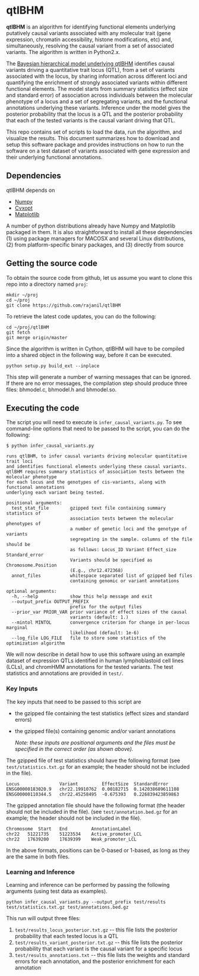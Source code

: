 # qtlBHM

**qtlBHM** is an algorithm for identifying functional elements underlying putatively causal variants
associated with any molecular trait (gene expression, chromatin accessibility, histone modifications, etc) 
and, simultaneously, resolving the causal variant from a set of associated variants. The algorithm is
written in Python2.x.

The [Bayesian hierarchical model underlying qtlBHM]() identifies causal variants driving a
quantitative trait locus (QTL), from a set of variants associated with the locus, 
by sharing information across different loci and quantifying the
enrichment of strongly associated variants within different functional elements. The model starts from
summary statistics (effect size and standard error) of association across individuals 
between the molecular phenotype of a locus and a set of segregating variants, and
the functional annotations underlying these variants. Inference under the model gives
the posterior probability that the locus is a QTL and the posterior probability that 
each of the tested variants is the causal variant driving that QTL.

This repo contains set of scripts to load the data, run the algorithm, and visualize the results. 
This document summarizes how to download and setup this software package and provides instructions 
on how to run the software on a test dataset of variants associated with gene expression and
their underlying functional annotations.

## Dependencies

qtlBHM depends on
+ [Numpy](http://www.numpy.org/)
+ [Cvxopt](http://www.cvxopt.org/)
+ [Matplotlib](http://matplotlib.org/)

A number of python distributions already have Numpy and Matplotlib packaged in them. It is also
straightforward to install all these dependencies
 (1) using package managers for MACOSX and several Linux distributions,
 (2) from platform-specific binary packages, and
 (3) directly from source

## Getting the source code

To obtain the source code from github, let us assume you want to clone this repo into a
directory named `proj`:

    mkdir ~/proj
    cd ~/proj
    git clone https://github.com/rajanil/qtlBHM

To retrieve the latest code updates, you can do the following:

    cd ~/proj/qtlBHM
    git fetch
    git merge origin/master

Since the algorithm is written in Cython, qtlBHM will have to be compiled into a shared object in 
the following way, before it can be executed.

    python setup.py build_ext --inplace

This step will generate a number of warning messages that can be ignored. If there are no 
error messages, the compilation step should produce three files: 
bhmodel.c, bhmodel.h and bhmodel.so.

## Executing the code

The script you will need to execute is `infer_causal_variants.py`. To see command-line
options that need to be passed to the script, you can do the following:

    $ python infer_causal_variants.py

    runs qtlBHM, to infer causal variants driving molecular quantitative trait loci
    and identifies functional elements underlying these causal variants.
    qtlBHM requires summary statistics of association tests between the molecular phenotype
    for each locus and the genotypes of cis-variants, along with functional annotations 
    underlying each variant being tested.

    positional arguments:
      test_stat_file        gzipped text file containing summary statistics of
                            association tests between the molecular phenotypes of
                            a number of genetic loci and the genotype of variants
                            segregating in the sample. columns of the file should be
                            as follows: Locus_ID Variant Effect_size Standard_error
                            Variants should be specified as Chromosome.Position
                            (E.g., chr12.472368)
      annot_files           whitespace separated list of gzipped bed files 
                            containing genomic or variant annotations

    optional arguments:
      -h, --help            show this help message and exit
      --output_prefix OUTPUT_PREFIX
                            prefix for the output files
      --prior_var PRIOR_VAR prior variance of effect sizes of the causal
                            variants (default: 1.)
      --mintol MINTOL       convergence criterion for change in per-locus marginal
                            likelihood (default: 1e-6)
      --log_file LOG_FILE   file to store some statistics of the optimization algorithm

We will now describe in detail how to use this software using an example dataset of expression QTLs identified in human lymphoblastoid cell lines (LCLs), and chromHMM annotations for the tested variants. The test statistics and annotations are provided in `test/`.

### Key Inputs

The key inputs that need to be passed to this script are
+   the gzipped file containing the test statistics (effect sizes and standard errors)
+   the gzipped file(s) containing genomic and/or variant annotations

    *Note: these inputs are positional arguments and the files must be specified in the correct order (as shown above).*

The gzipped file of test statistics should have the following format 
(see `test/statistics.txt.gz` for an example; the header should not be included in the file).

    Locus               Variant         EffectSize  StandardError
    ENSG00000183020.9   chr22.19910762  0.00182715  0.142038689611108
    ENSG00000110344.5   chr22.45258495  -0.675393   0.226839423859863

The gzipped annotation file should have the following format (the header should not be included in the file).
(see `test/annotation.bed.gz` for an example; the header should not be included in the file).

    Chromosome  Start   End         AnnotationLabel
    chr22   51221735    51223534    Active_promoter_LCL
    chr22   17639200    17639399    Weak_promoter_LCL

In the above formats, positions can be 0-based or 1-based, as long as they are the same in both files.

### Learning and Inference

Learning and inference can be performed by passing the following arguments (using test data as examples).

    python infer_causal_variants.py --output_prefix test/results test/statistics.txt.gz test/annotations.bed.gz

This run will output three files: 
  1. `test/results_locus_posterior.txt.gz` -- this file lists the posterior probability that each tested locus is a QTL
  2. `test/results_variant_posterior.txt.gz` -- this file lists the posterior probability that each variant is the causal variant for a specific locus
  3. `test/results_annotations.txt` -- this file lists the weights and standard errors for each annotation, and the posterior enrichment for each annotation
